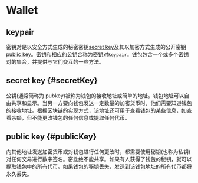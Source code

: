 # Wallet

## keypair

密钥对是以安全方式生成的秘密密钥[secret key](#secretKey)及其以加密方式生成的公开密钥[public key](#publicKey)。密钥和相应的公钥合称为密钥对`keypair`。钱包包含一个或多个密钥对的集合，并提供与它们交互的一些方法。

## secret key {#secretKey}

公钥(通常简称为 pubkey)被称为钱包的接收地址或简单的地址。钱包地址可以自由共享和显示。当另一方要向钱包发送一定数量的加密货币时，他们需要知道钱包的接收地址。根据区块链的实现方式，该地址还可用于查看钱包的某些信息，如查看余额，但不能更改钱包的任何信息或提取任何代币。

## public key {#publicKey}

向其他地址发送加密货币或对钱包进行任何更改时，都需要使用秘钥(也称为私钥)对任何交易进行数字签名。密匙绝不能共享。如果有人获得了钱包的秘钥，就可以提取钱包中的所有代币。如果钱包的秘钥丢失，发送到该钱包地址的所有代币都将永久丢失。
